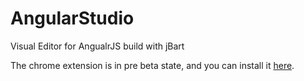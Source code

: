 # AngularStudio
Visual Editor for AngualrJS build with jBart

The chrome extension is in pre beta state, and you can install it [here](https://chrome.google.com/webstore/detail/jbart-angular-inspector/kgoafmcaiibfcofgdmondpdknpajpkbp/related).
